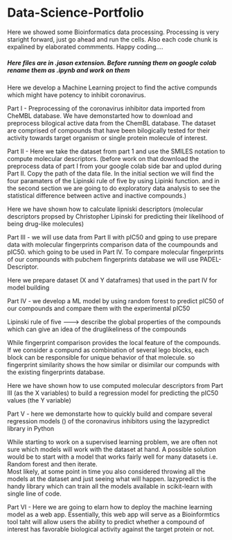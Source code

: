 # Data-Science-Portfolio
Here we showed some Bioinformatics data processing. Processing is very staright forward, 
just go ahead and run the cells. Also each code chunk is expalined by elaborated commments. Happy coding....

##### Here files are in .jason extension. Before running them on google colab rename them as .ipynb and work on them #######

Here we develop a Machine Learning project to find the active compunds which might have potency to inhibit coronavirus.

Part I - Preprocessing of the coronavirus inhibitor data imported from  CheMBL database.
We have demonstarted how to download and preprocess bilogical active data from the ChemBL database. The dataset are comprised of compounds that have been bilogically tested for their activity towards target organism or single protein molecule of interest.

Part II - Here we take the dataset from part 1 and use the SMILES notation to compute molecular descriptors. (before work on that download the preprocess data of part I from your google colab side bar and uplod during Part II. Copy the path of the data file. In the initial section we will find the four paramaters of the Lipinski rule of five by using Lipinki function. and in the second section we are going to do exploratory data analysis to see the statistical difference between active and inactive compounds.)

Here we have shown how to calculate lipniski descriptors (molecular descriptors propsed by Christopher Lipinski for predicting their likelihood of being drug-like molecules)

Part III - we will use data from Part II with pIC50 and gping to use prepare data with molecular fingerprints comparison data of the coumpounds and pIC50. which going to be used in Part IV. To compare molecular fingerprints of our compounds with pubchem fingerprints database we will use PADEL-Descriptor.

Here we prepare dataset (X and Y dataframes) that used in the part IV for model building

Part IV - we develop a ML model by using random forest to predict pIC50 of our compounds and compare them with the experimental pIC50

Lipinski rule of five ---> describe the global properties of the compounds which can give an idea of the druglikeliness of the compounds 

While fingerprint comparison provides the local feature of the compounds. If we consider a compund as combination of several lego blocks, each block can be responsible for unique behavior of that molecule. so fingerprint similarity shows the how similar or disimilar our compunds with the existing fingerprints database.

Here we have shown how to use computed molecular descriptors from Part III (as the X variables) to build a regression model for predicting the pIC50 values (the Y variable)

Part V - here we demonstarte how to quickly build and compare several regression models () of the coronavirus inhibitors using the lazypredict library in Python

While starting to work on a supervised learning problem, we are often not sure which models will work with the dataset at hand.
A possible solution would be to start with a model that works fairly well for many datasets i.e. Random forest and then iterate.  
Most likely, at some point in time you also considered throwing all the models at the dataset and just seeing what will happen. 
lazypredict is the handy library which can train all the models available in scikit-learn with single line of code. 

Part VI - Here we are going to elarn how to deploy the machine learning model as a web app. Essentially, this web app will serve 
as a Bioinformtics tool taht will allow users the ability to predict whether a compound of interest has favorable biological activity against the target protein or not.



